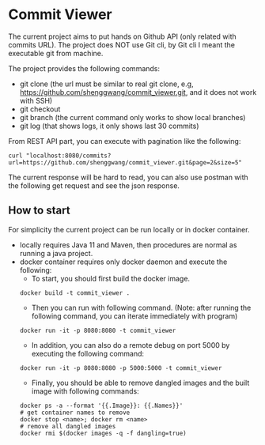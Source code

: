 # Commit Viewer

The current project aims to put hands on Github API (only related with commits URL). The project does NOT use Git cli,
by Git cli I meant the executable git from machine.

The project provides the following commands:
* git clone <URL> 
  (the url must be similar to real git clone, e.g, https://github.com/shenggwang/commit_viewer.git, and it does not work with SSH)
* git checkout <branch name>
* git branch
  (the current command only works to show local branches)
* git log
  (that shows logs, it only shows last 30 commits)

From REST API part, you can execute with pagination like the following:
```shell
curl "localhost:8080/commits?url=https://github.com/shenggwang/commit_viewer.git&page=2&size=5"
```
The current response will be hard to read, you can also use postman with the following get request and see the json response.

## How to start

For simplicity the current project can be run locally or in docker container.
* locally requires Java 11 and Maven, then procedures are normal as running a java project.
* docker container requires only docker daemon and execute the following:
    * To start, you should first build the docker image.
    ```shell
    docker build -t commit_viewer .
    ```
    * Then you can run with following command. (Note: after running the following command, you can iterate immediately with program)
    ```shell
    docker run -it -p 8080:8080 -t commit_viewer
    ```
    * In addition, you can also do a remote debug on port 5000 by executing the following command:
    ```shell
    docker run -it -p 8080:8080 -p 5000:5000 -t commit_viewer
    ```
    * Finally, you should be able to remove dangled images and the built image with following commands:
    ```shell
    docker ps -a --format '{{.Image}}: {{.Names}}'
    # get container names to remove
    docker stop <name>; docker rm <name>
    # remove all dangled images
    docker rmi $(docker images -q -f dangling=true)
    ```
